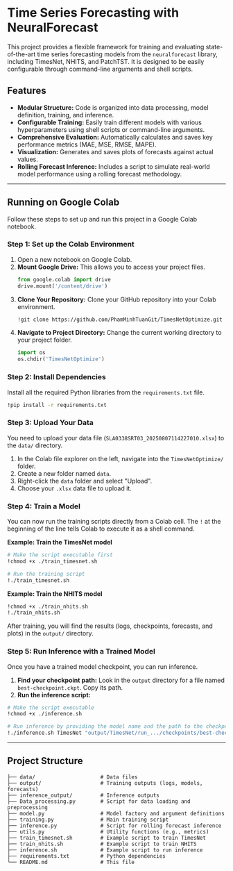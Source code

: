 # Time Series Forecasting with NeuralForecast

This project provides a flexible framework for training and evaluating state-of-the-art time series forecasting models from the `neuralforecast` library, including TimesNet, NHITS, and PatchTST. It is designed to be easily configurable through command-line arguments and shell scripts.

## Features

- **Modular Structure:** Code is organized into data processing, model definition, training, and inference.
- **Configurable Training:** Easily train different models with various hyperparameters using shell scripts or command-line arguments.
- **Comprehensive Evaluation:** Automatically calculates and saves key performance metrics (MAE, MSE, RMSE, MAPE).
- **Visualization:** Generates and saves plots of forecasts against actual values.
- **Rolling Forecast Inference:** Includes a script to simulate real-world model performance using a rolling forecast methodology.

---

## Running on Google Colab

Follow these steps to set up and run this project in a Google Colab notebook.

### Step 1: Set up the Colab Environment

1.  Open a new notebook on Google Colab.
2.  **Mount Google Drive:** This allows you to access your project files.
    ```python
    from google.colab import drive
    drive.mount('/content/drive')
    ```
3.  **Clone Your Repository:** Clone your GitHub repository into your Colab environment.
    ```bash
    !git clone https://github.com/PhamMinhTuanGit/TimesNetOptimize.git
    ```
4.  **Navigate to Project Directory:** Change the current working directory to your project folder.
    ```python
    import os
    os.chdir('TimesNetOptimize')
    ```

### Step 2: Install Dependencies

Install all the required Python libraries from the `requirements.txt` file.

```bash
!pip install -r requirements.txt
```

### Step 3: Upload Your Data

You need to upload your data file (`SLA0338SRT03_20250807114227010.xlsx`) to the `data/` directory.

1.  In the Colab file explorer on the left, navigate into the `TimesNetOptimize/` folder.
2.  Create a new folder named `data`.
3.  Right-click the `data` folder and select "Upload".
4.  Choose your `.xlsx` data file to upload it.

### Step 4: Train a Model

You can now run the training scripts directly from a Colab cell. The `!` at the beginning of the line tells Colab to execute it as a shell command.

**Example: Train the TimesNet model**

```bash
# Make the script executable first
!chmod +x ./train_timesnet.sh

# Run the training script
!./train_timesnet.sh
```

**Example: Train the NHITS model**

```bash
!chmod +x ./train_nhits.sh
!./train_nhits.sh
```

After training, you will find the results (logs, checkpoints, forecasts, and plots) in the `output/` directory.

### Step 5: Run Inference with a Trained Model

Once you have a trained model checkpoint, you can run inference.

1.  **Find your checkpoint path:** Look in the `output` directory for a file named `best-checkpoint.ckpt`. Copy its path.
2.  **Run the inference script:**

```bash
# Make the script executable
!chmod +x ./inference.sh

# Run inference by providing the model name and the path to the checkpoint
!./inference.sh TimesNet "output/TimesNet/run_.../checkpoints/best-checkpoint.ckpt"
```

---

## Project Structure

```
├── data/                     # Data files
├── output/                   # Training outputs (logs, models, forecasts)
├── inference_output/         # Inference outputs
├── Data_processing.py        # Script for data loading and preprocessing
├── model.py                  # Model factory and argument definitions
├── training.py               # Main training script
├── inference.py              # Script for rolling forecast inference
├── utils.py                  # Utility functions (e.g., metrics)
├── train_timesnet.sh         # Example script to train TimesNet
├── train_nhits.sh            # Example script to train NHITS
├── inference.sh              # Example script to run inference
├── requirements.txt          # Python dependencies
└── README.md                 # This file
```

